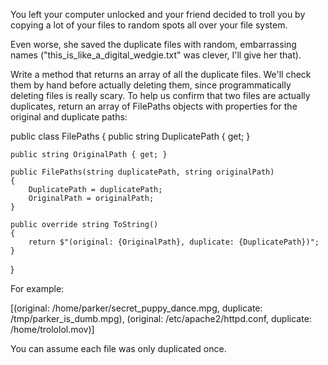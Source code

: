 ﻿You left your computer unlocked and your friend decided to troll you by copying a lot of your files to random spots all over your file system.

Even worse, she saved the duplicate files with random, embarrassing names ("this_is_like_a_digital_wedgie.txt" was clever, I'll give her that).

Write a method that returns an array of all the duplicate files. We'll check them by hand before actually deleting them, since programmatically deleting files is really scary. To help us confirm that two files are actually duplicates, return an array of FilePaths objects with properties for the original and duplicate paths:

public class FilePaths
{
    public string DuplicatePath { get; }

    public string OriginalPath { get; }

    public FilePaths(string duplicatePath, string originalPath)
    {
        DuplicatePath = duplicatePath;
        OriginalPath = originalPath;
    }

    public override string ToString()
    {
        return $"(original: {OriginalPath}, duplicate: {DuplicatePath})";
    }
}

For example:

[(original: /home/parker/secret_puppy_dance.mpg, duplicate: /tmp/parker_is_dumb.mpg),
 (original: /etc/apache2/httpd.conf, duplicate: /home/trololol.mov)]

You can assume each file was only duplicated once.